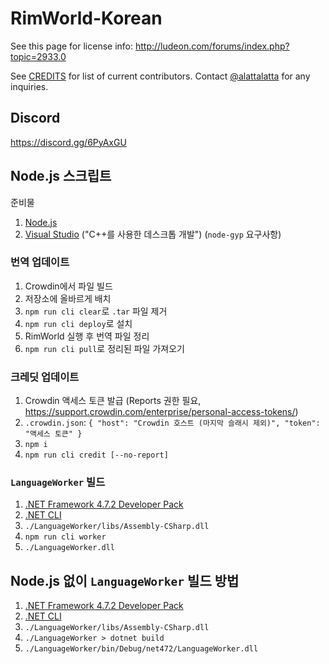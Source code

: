 ﻿# RimWorld-Korean

See this page for license info: http://ludeon.com/forums/index.php?topic=2933.0

See [CREDITS](./CREDITS) for list of current contributors. Contact [@alattalatta](https://github.com/alattalatta) for any inquiries.

## Discord

https://discord.gg/6PyAxGU

## Node.js 스크립트

준비물

1. [Node.js](https://nodejs.org/en/)
1. [Visual Studio](https://visualstudio.microsoft.com/ko/downloads/) ("C++를 사용한 데스크톱 개발") (`node-gyp` 요구사항)

### 번역 업데이트

1. Crowdin에서 파일 빌드
1. 저장소에 올바르게 배치
1. `npm run cli clear`로 `.tar` 파일 제거
1. `npm run cli deploy`로 설치
1. RimWorld 실행 후 번역 파일 정리
1. `npm run cli pull`로 정리된 파일 가져오기

### 크레딧 업데이트

1. Crowdin 액세스 토큰 발급 (Reports 권한 필요, https://support.crowdin.com/enterprise/personal-access-tokens/)
1. `.crowdin.json`: `{ "host": "Crowdin 호스트 (마지막 슬래시 제외)", "token": "액세스 토큰" }`
1. `npm i`
1. `npm run cli credit [--no-report]`

### `LanguageWorker` 빌드

1. [.NET Framework 4.7.2 Developer Pack](https://dotnet.microsoft.com/download/dotnet-framework/net472)
1. [.NET CLI](https://docs.microsoft.com/ko-kr/dotnet/core/tools/)
1. `./LanguageWorker/libs/Assembly-CSharp.dll`
1. `npm run cli worker`
1. `./LanguageWorker.dll`

## Node.js 없이 `LanguageWorker` 빌드 방법

1. [.NET Framework 4.7.2 Developer Pack](https://dotnet.microsoft.com/download/dotnet-framework/net472)
1. [.NET CLI](https://docs.microsoft.com/ko-kr/dotnet/core/tools/)
1. `./LanguageWorker/libs/Assembly-CSharp.dll`
1. `./LanguageWorker > dotnet build`
1. `./LanguageWorker/bin/Debug/net472/LanguageWorker.dll`
